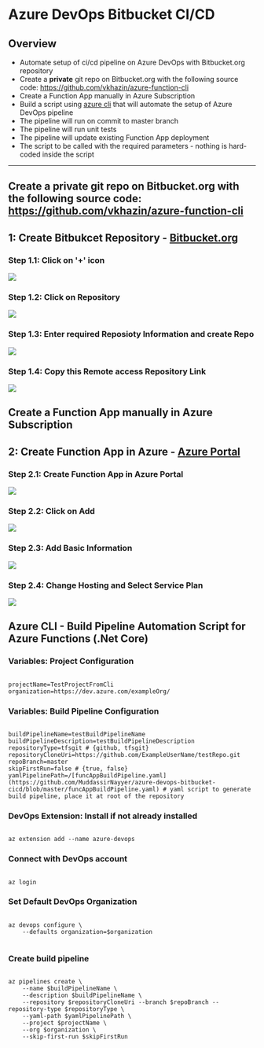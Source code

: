 # Azure DevOps Bitbucket CI/CD

## Overview

* Automate setup of ci/cd pipeline on Azure DevOps with Bitbucket.org repository
* Create a **private** git repo on Bitbucket.org with the following source code: https://github.com/vkhazin/azure-function-cli
* Create a Function App manually in Azure Subscription
* Build a script using [azure cli](https://docs.microsoft.com/en-us/cli/azure/?view=azure-cli-latest) that will automate the setup of Azure DevOps pipeline
* The pipeline will run on commit to master branch
* The pipeline will run unit tests
* The pipeline will update existing Function App deployment
* The script to be called with the required parameters - nothing is hard-coded inside the script

-------------------------------------------------------------------------------------------------------------------------------------

## Create a **private** git repo on Bitbucket.org with the following source code: https://github.com/vkhazin/azure-function-cli

## 1: Create Bitbukcet Repository - [Bitbucket.org](https://bitbucket.org/)

### Step 1.1: Click on '+' icon
![](https://github.com/MuddassirNayyer/azure-devops-cicd/blob/master/Images/B%201.PNG)

### Step 1.2: Click on Repository
![](https://github.com/MuddassirNayyer/azure-devops-cicd/blob/master/Images/B%202.PNG)

### Step 1.3: Enter required Reposioty Information and create Repo
![](https://github.com/MuddassirNayyer/azure-devops-cicd/blob/master/Images/B%203.PNG)

### Step 1.4: Copy this Remote access Repository Link
![](https://github.com/MuddassirNayyer/azure-devops-cicd/blob/master/Images/B%204.PNG)



## Create a Function App manually in Azure Subscription

## 2: Create Function App in Azure - [Azure Portal](https://portal.azure.com/)

### Step 2.1: Create Function App in Azure Portal
![](https://github.com/MuddassirNayyer/azure-devops-cicd/blob/master/Images/AZ%201.PNG)

### Step 2.2: Click on Add
![](https://github.com/MuddassirNayyer/azure-devops-cicd/blob/master/Images/AZ%202.PNG)

### Step 2.3: Add Basic Information
![](https://github.com/MuddassirNayyer/azure-devops-cicd/blob/master/Images/AZ%203.PNG)

### Step 2.4: Change Hosting and Select Service Plan
![](https://github.com/MuddassirNayyer/azure-devops-cicd/blob/master/Images/AZ%204.PNG)



## Azure CLI - Build Pipeline Automation Script for Azure Functions (.Net Core) 


### Variables: Project Configuration
<pre><code>
projectName=TestProjectFromCli
organization=https://dev.azure.com/exampleOrg/
</code></pre>

### Variables: Build Pipeline Configuration
<pre><code>
buildPipelineName=testBuildPipelineName
buildPipelineDescription=testBuildPipelineDescription
repositoryType=tfsgit # {github, tfsgit}
repositoryCloneUri=https://github.com/ExampleUserName/testRepo.git
repoBranch=master
skipFirstRun=false # {true, false}
yamlPipelinePath=/[funcAppBuildPipeline.yaml](https://github.com/MuddassirNayyer/azure-devops-bitbucket-cicd/blob/master/funcAppBuildPipeline.yaml) # yaml script to generate build pipeline, place it at root of the repository
</code></pre>

### DevOps Extension: Install if not already installed
<pre><code>
az extension add --name azure-devops
</code></pre>

### Connect with DevOps account
<pre><code>
az login
</code></pre>


### Set Default DevOps Organization
<pre><code>
az devops configure \
	--defaults organization=$organization

</code></pre>


### Create build pipeline
<pre><code>
az pipelines create \
	--name $buildPipelineName \
	--description $buildPipelineName \
	--repository $repositoryCloneUri --branch $repoBranch --repository-type $repositoryType \
	--yaml-path $yamlPipelinePath \
	--project $projectName \
	--org $organization \
	--skip-first-run $skipFirstRun
</code></pre>
